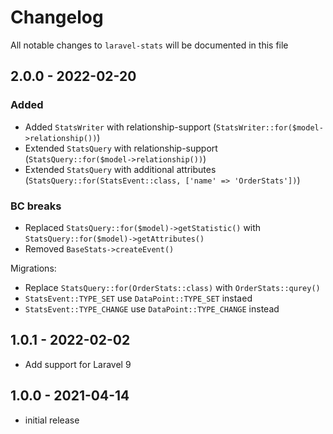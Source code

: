 # Changelog

All notable changes to `laravel-stats` will be documented in this file

## 2.0.0 - 2022-02-20

### Added
 
- Added `StatsWriter` with relationship-support (`StatsWriter::for($model->relationship())`)
- Extended `StatsQuery` with relationship-support (`StatsQuery::for($model->relationship())`)
- Extended `StatsQuery` with additional attributes (`StatsQuery::for(StatsEvent::class, ['name' => 'OrderStats'])`)

### BC breaks

- Replaced `StatsQuery::for($model)->getStatistic()` with `StatsQuery::for($model)->getAttributes()` 
- Removed `BaseStats->createEvent()` 

Migrations:

- Replace `StatsQuery::for(OrderStats::class)` with `OrderStats::qurey()`
- `StatsEvent::TYPE_SET` use `DataPoint::TYPE_SET` instaed
- `StatsEvent::TYPE_CHANGE` use `DataPoint::TYPE_CHANGE` instead

## 1.0.1 - 2022-02-02

- Add support for Laravel 9

## 1.0.0 - 2021-04-14

- initial release
